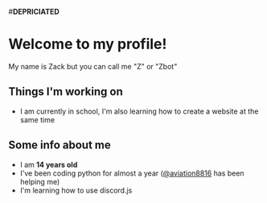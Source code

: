 #**DEPRICIATED**

# Welcome to my profile!
My name is Zack but you can call me "Z" or "Zbot"

Things I'm working on
-
- I am currently in school, I'm also learning how to create a website at the same time

Some info about me
-
- I am **14 years old**
- I've been coding python for almost a year ([@aviation8816](https://github.com/aviation8816) has been helping me)
- I'm learning how to use discord.js

<!---
ZbotDyn0/ZbotDyn0 is a ✨ special ✨ repository because its `README.md` (this on your GitHub profile.
You can click the Preview link to take a look at your changes.
--->
